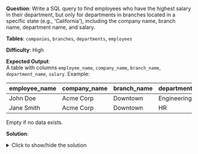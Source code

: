 **Question**: Write a SQL query to find employees who have the highest salary in their department, but only for departments in branches located in a specific state (e.g., 'California'), including the company name, branch name, department name, and salary.

**Tables**: `companies`, `branches`, `departments`, `employees`

**Difficulty**: High

**Expected Output**:  
A table with columns `employee_name`, `company_name`, `branch_name`, `department_name`, `salary`. Example:

| employee_name | company_name  | branch_name | department_name | salary   |
|---------------|---------------|-------------|-----------------|----------|
| John Doe      | Acme Corp     | Downtown    | Engineering     | 75000.00 |
| Jane Smith    | Acme Corp     | Downtown    | HR              | 65000.00 |

Empty if no data exists.

**Solution**:
<details>
<summary>Click to show/hide the solution</summary>

```sql
SELECT 
    CONCAT(e1.first_name, ' ', e1.last_name) AS employee_name,
    c.name AS company_name,
    b.name AS branch_name,
    d.name AS department_name,
    e1.salary
FROM employees e1
JOIN departments d ON e1.department_id = d.id
JOIN branches b ON d.branch_id = b.id
JOIN companies c ON b.company_id = c.id
WHERE e1.salary = (
    SELECT MAX(e2.salary)
    FROM employees e2
    WHERE e2.department_id = e1.department_id
)
AND b.state = 'California'
ORDER BY e1.salary DESC;
```
</details> 